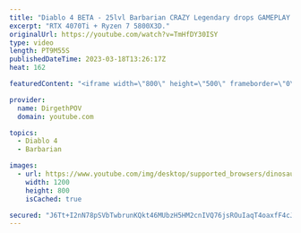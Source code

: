 ```yaml
---
title: "Diablo 4 BETA - 25lvl Barbarian CRAZY Legendary drops GAMEPLAY  (RTX4070Ti)"
excerpt: "RTX 4070Ti + Ryzen 7 5800X3D."
originalUrl: https://youtube.com/watch?v=TmHfDY30ISY
type: video
length: PT9M55S
publishedDateTime: 2023-03-18T13:26:17Z
heat: 162

featuredContent: "<iframe width=\"800\" height=\"500\" frameborder=\"0\" src=\"https://www.youtube.com/embed/TmHfDY30ISY\" allow=\"accelerometer; autoplay; encrypted-media; gyroscope; picture-in-picture\" allowfullscreen></iframe>"

provider:
  name: DirgethPOV
  domain: youtube.com

topics:
  - Diablo 4
  - Barbarian

images:
  - url: https://www.youtube.com/img/desktop/supported_browsers/dinosaur.png
    width: 1200
    height: 800
    isCached: true

secured: "J6Tt+I2nN78pSVbTwbrunKQkt46MUbzH5HM2cnIVQ76jsROuIaqT4oaxfF4cJ68+gsvBrC0e6oxX9BKUYMXO/7t6suT16pq6d0KoLa7sqD6PPkBnMFXmcRRt02xxbHyP58hbvWU8zPerOH91qV/0q3BQZh142Zd0vJ491DrITUh3t+Og4khiBoGlWqtcOjFPQXULPU95xord4BFpIgOgcZMxAzAhXMAaA7wPciTIpLOS0HhC57Frp6xUM4iwlgHDeGcmyy3BuZsj/alaLVTuW8PLeannEnRcinDGUt+ko9qAp2YO2Sc4AVMhKixYJSGAhFUc8ApM5NgYXSaTUmF+fa2I8rCnS8y5yrOijZ3D0qyFDPFtochJiJz5yuj5vKh8wVezoi2PqTI8MsEF5qxBOQwn/3VL/vpRVjkm0qxZRxQ=;Yt9UFFprvQRAwwoeHEfu3Q=="
---
```


